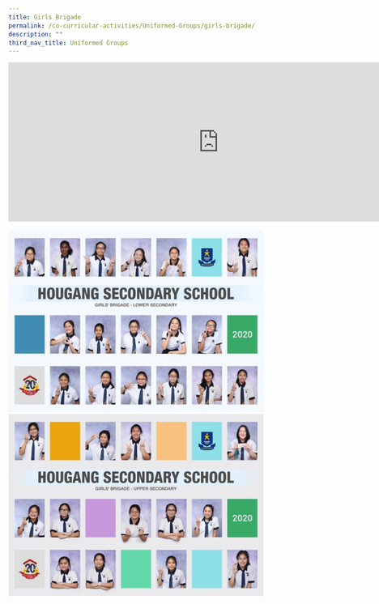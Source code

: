 ```yaml
---
title: Girls Brigade
permalink: /co-curricular-activities/Uniformed-Groups/girls-brigade/
description: ""
third_nav_title: Uniformed Groups
---
```

<center><iframe width="830" height="315" src="https://www.youtube.com/embed/Yu6wV4n_ggE" title="2021 Open House GB ver 2" frameborder="0" allow="accelerometer; autoplay; clipboard-write; encrypted-media; gyroscope; picture-in-picture" allowfullscreen></iframe></center>

![](/images/girls%20brigade-lower%20i.jpeg)
![](/images/girls%20brigade-upper%20i.jpeg)

